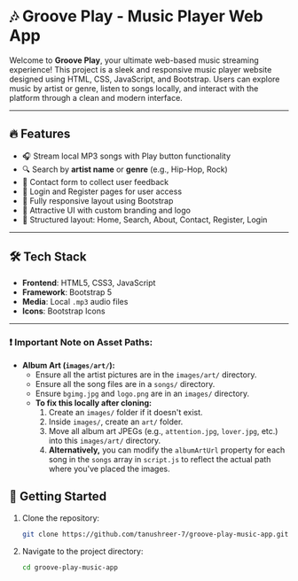 # 🎶 Groove Play - Music Player Web App

Welcome to **Groove Play**, your ultimate web-based music streaming experience! This project is a sleek and responsive music player website designed using HTML, CSS, JavaScript, and Bootstrap. Users can explore music by artist or genre, listen to songs locally, and interact with the platform through a clean and modern interface.

---

## 🔥 Features

- 🎧 Stream local MP3 songs with Play button functionality
- 🔍 Search by **artist name** or **genre** (e.g., Hip-Hop, Rock)
- 📝 Contact form to collect user feedback
- 👤 Login and Register pages for user access
- 📱 Fully responsive layout using Bootstrap
- 🎨 Attractive UI with custom branding and logo
- 📂 Structured layout: Home, Search, About, Contact, Register, Login

---

## 🛠 Tech Stack

- **Frontend**: HTML5, CSS3, JavaScript
- **Framework**: Bootstrap 5
- **Media**: Local `.mp3` audio files
- **Icons**: Bootstrap Icons

---

### ❗ Important Note on Asset Paths:

*   **Album Art (`images/art/`):**
    *   Ensure all the artist pictures are in the `images/art/` directory.
    *   Ensure all the song files are in a `songs/` directory.
    *   Ensure `bgimg.jpg` and `logo.png` are in an `images/` directory.
    *   **To fix this locally after cloning:**
        1.  Create an `images/` folder if it doesn't exist.
        2.  Inside `images/`, create an `art/` folder.
        3.  Move all album art JPEGs (e.g., `attention.jpg`, `lover.jpg`, etc.) into this `images/art/` directory.
        4.  **Alternatively,** you can modify the `albumArtUrl` property for each song in the `songs` array in `script.js` to reflect the actual path where you've placed the images.

## 🚀 Getting Started

1. Clone the repository:
   ```bash
   git clone https://github.com/tanushreer-7/groove-play-music-app.git

2. Navigate to the project directory:
   ```bash
   cd groove-play-music-app

